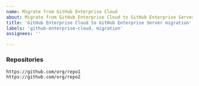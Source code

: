 ```yaml
---
name: Migrate from GitHub Enterprise Cloud
about: Migrate from GitHub Enterprise Cloud to GitHub Enterprise Server
title: 'GitHub Enterprise Cloud to GitHub Enterprise Server migration'
labels: 'github-enterprise-cloud, migration'
assignees: ''

---
```


<!-- Repositories: Enter in the github cloud repository url(s) to migrate - one per line -->

<!-- Visibility: Enter in the target repository visibility setting (internal, private, public) -->


### Repositories

```csv
https://github.com/org/repo1
https://github.com/org/repo2
```
